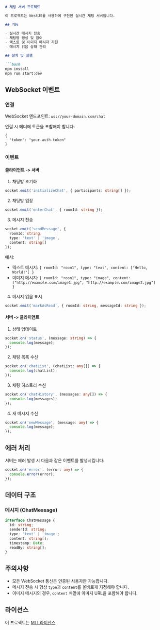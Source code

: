 ```markdown
# 채팅 서버 프로젝트

이 프로젝트는 NestJS를 사용하여 구현된 실시간 채팅 서버입니다.

## 기능

- 실시간 메시지 전송
- 채팅방 생성 및 참여
- 텍스트 및 이미지 메시지 지원
- 메시지 읽음 상태 관리

## 설치 및 실행

```bash
npm install
npm run start:dev
```

## WebSocket 이벤트

### 연결
WebSocket 엔드포인트: `ws://your-domain.com/chat`

연결 시 헤더에 토큰을 포함해야 합니다:
```
{
  "token": "your-auth-token"
}
```

### 이벤트

#### 클라이언트 -> 서버

1. 채팅방 초기화
```typescript
socket.emit('initializeChat', { participants: string[] });
```

2. 채팅방 입장
```typescript
socket.emit('enterChat', { roomId: string });
```

3. 메시지 전송
```typescript
socket.emit('sendMessage', {
  roomId: string,
  type: 'text' | 'image',
  content: string[]
});
```

예시:
- 텍스트 메시지: `{ roomId: "room1", type: "text", content: ["Hello, World!"] }`
- 이미지 메시지: `{ roomId: "room1", type: "image", content: ["http://example.com/image1.jpg", "http://example.com/image2.jpg"] }`

4. 메시지 읽음 표시
```typescript
socket.emit('markAsRead', { roomId: string, messageId: string });
```

#### 서버 -> 클라이언트

1. 상태 업데이트
```typescript
socket.on('status', (message: string) => {
  console.log(message);
});
```

2. 채팅 목록 수신
```typescript
socket.on('chatList', (chatList: any[]) => {
  console.log(chatList);
});
```

3. 채팅 히스토리 수신
```typescript
socket.on('chatHistory', (messages: any[]) => {
  console.log(messages);
});
```

4. 새 메시지 수신
```typescript
socket.on('newMessage', (message: any) => {
  console.log(message);
});
```

## 에러 처리

서버는 에러 발생 시 다음과 같은 이벤트를 발생시킵니다:

```typescript
socket.on('error', (error: any) => {
  console.error(error);
});
```

## 데이터 구조

### 메시지 (ChatMessage)

```typescript
interface ChatMessage {
  id: string;
  senderId: string;
  type: 'text' | 'image';
  content: string[];
  timestamp: Date;
  readBy: string[];
}
```

## 주의사항

- 모든 WebSocket 통신은 인증된 사용자만 가능합니다.
- 메시지 전송 시 항상 `type`과 `content`를 올바르게 지정해야 합니다.
- 이미지 메시지의 경우, `content` 배열에 이미지 URL을 포함해야 합니다.

## 라이선스

이 프로젝트는 [MIT 라이선스](LICENSE)